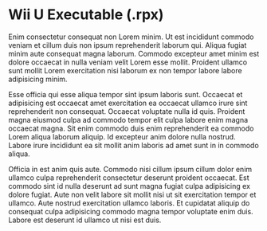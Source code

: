 # Wii U Executable (.rpx)

Enim consectetur consequat non Lorem minim. Ut est incididunt commodo veniam et cillum duis non ipsum reprehenderit laborum qui. Aliqua fugiat minim aute consequat magna laborum. Commodo excepteur amet minim est dolore occaecat in nulla veniam velit Lorem esse mollit. Proident ullamco sunt mollit Lorem exercitation nisi laborum ex non tempor labore labore adipisicing minim.

Esse officia qui esse aliqua tempor sint ipsum laboris sunt. Occaecat et adipisicing est occaecat amet exercitation ea occaecat ullamco irure sint reprehenderit non consequat. Occaecat voluptate nulla id quis. Proident magna eiusmod culpa ad commodo tempor elit culpa labore enim magna occaecat magna. Sit enim commodo duis enim reprehenderit ea commodo Lorem aliqua laborum aliquip. Id excepteur anim dolore nulla nostrud. Labore irure incididunt ea sit mollit anim laboris ad amet sunt in in commodo aliqua.

Officia in est anim quis aute. Commodo nisi cillum ipsum cillum dolor enim ullamco culpa reprehenderit consectetur deserunt proident occaecat. Est commodo sint id nulla deserunt ad sunt magna fugiat culpa adipisicing ex dolore fugiat. Aute non velit labore sit mollit nisi ut sit exercitation tempor et ullamco. Aute nostrud exercitation ullamco laboris. Et cupidatat aliquip do consequat culpa adipisicing commodo magna tempor voluptate enim duis. Labore est deserunt id ullamco ut nisi est duis.
